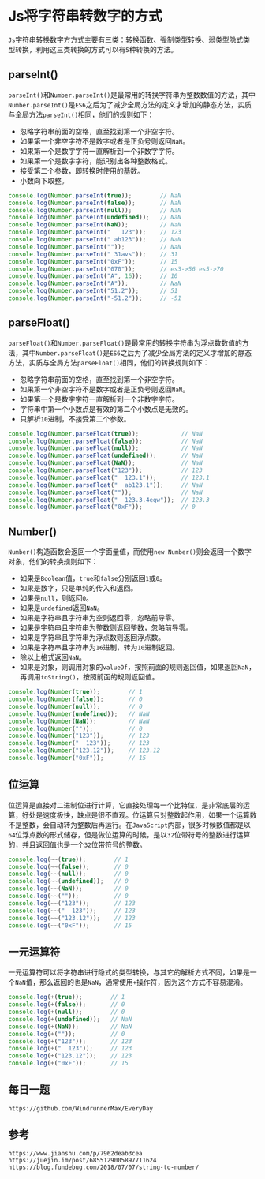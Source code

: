 # Js将字符串转数字的方式
`Js`字符串转换数字方方式主要有三类：转换函数、强制类型转换、弱类型隐式类型转换，利用这三类转换的方式可以有`5`种转换的方法。

## parseInt()
`parseInt()`和`Number.parseInt()`是最常用的转换字符串为整数数值的方法，其中`Number.parseInt()`是`ES6`之后为了减少全局方法的定义才增加的静态方法，实质与全局方法`parseInt()`相同，他们的规则如下：
* 忽略字符串前面的空格，直至找到第一个非空字符。
* 如果第一个非空字符不是数字或者是正负号则返回`NaN`。
* 如果第一个是数字字符一直解析到一个非数字字符。
* 如果第一个是数字字符，能识别出各种整数格式。
* 接受第二个参数，即转换时使用的基数。
* 小数向下取整。

```javascript
console.log(Number.parseInt(true));        // NaN
console.log(Number.parseInt(false));       // NaN
console.log(Number.parseInt(null));        // NaN
console.log(Number.parseInt(undefined));   // NaN
console.log(Number.parseInt(NaN));         // NaN
console.log(Number.parseInt("   123"));    // 123
console.log(Number.parseInt(" ab123"));    // NaN
console.log(Number.parseInt(""));          // NaN
console.log(Number.parseInt(" 31avs"));    // 31
console.log(Number.parseInt("0xF"));       // 15
console.log(Number.parseInt("070"));       // es3->56 es5->70
console.log(Number.parseInt("A", 16));     // 10
console.log(Number.parseInt("A"));         // NaN
console.log(Number.parseInt("51.2"));      // 51
console.log(Number.parseInt("-51.2"));     // -51
```

## parseFloat()
`parseFloat()`和`Number.parseFloat()`是最常用的转换字符串为浮点数数值的方法，其中`Number.parseFloat()`是`ES6`之后为了减少全局方法的定义才增加的静态方法，实质与全局方法`parseFloat()`相同，他们的转换规则如下：
* 忽略字符串前面的空格，直至找到第一个非空字符。
* 如果第一个非空字符不是数字或者是正负号则返回`NaN`。
* 如果第一个是数字字符一直解析到一个非数字字符。
* 字符串中第一个小数点是有效的第二个小数点是无效的。
* 只解析`10`进制，不接受第二个参数。

```javascript
console.log(Number.parseFloat(true));            // NaN
console.log(Number.parseFloat(false));           // NaN
console.log(Number.parseFloat(null));            // NaN
console.log(Number.parseFloat(undefined));       // NaN
console.log(Number.parseFloat(NaN));             // NaN
console.log(Number.parseFloat("123"));           // 123
console.log(Number.parseFloat("  123.1"));       // 123.1
console.log(Number.parseFloat("  ab123.1"));     // NaN
console.log(Number.parseFloat(""));              // NaN
console.log(Number.parseFloat("  123.3.4eqw"));  // 123.3
console.log(Number.parseFloat("0xF"));           // 0
```

## Number()
`Number()`构造函数会返回一个字面量值，而使用`new Number()`则会返回一个数字对象，他们的转换规则如下：
* 如果是`Boolean`值，`true`和`false`分别返回`1`或`0`。
* 如果是数字，只是单纯的传入和返回。
* 如果是`null`，则返回`0`。
* 如果是`undefined`返回`NaN`。
* 如果是字符串且字符串为空则返回零，忽略前导零。
* 如果是字符串且字符串为整数则返回整数，忽略前导零。
* 如果是字符串且字符串为浮点数则返回浮点数。
* 如果是字符串且字符串为`16`进制，转为`10`进制返回。
* 除以上格式返回`NaN`。
* 如果是对象，则调用对象的`valueOf`，按照前面的规则返回值，如果返回`NaN`，再调用`toString()`，按照前面的规则返回值。

```javascript
console.log(Number(true));        // 1
console.log(Number(false));       // 0
console.log(Number(null));        // 0
console.log(Number(undefined));   // NaN
console.log(Number(NaN));         // NaN
console.log(Number(""));          // 0
console.log(Number("123"));       // 123
console.log(Number("  123"));     // 123
console.log(Number("123.12"));    // 123.12
console.log(Number("0xF"));       // 15
```

## 位运算
位运算是直接对二进制位进行计算，它直接处理每一个比特位，是非常底层的运算，好处是速度极快，缺点是很不直观。位运算只对整数起作用，如果一个运算数不是整数，会自动转为整数后再运行。在`JavaScript`内部，很多时候数值都是以`64`位浮点数的形式储存，但是做位运算的时候，是以`32`位带符号的整数进行运算的，并且返回值也是一个`32`位带符号的整数。

```javascript
console.log(~~(true));        // 1
console.log(~~(false));       // 0
console.log(~~(null));        // 0
console.log(~~(undefined));   // 0
console.log(~~(NaN));         // 0
console.log(~~(""));          // 0
console.log(~~("123"));       // 123
console.log(~~("  123"));     // 123
console.log(~~("123.12"));    // 123
console.log(~~("0xF"));       // 15
```

## 一元运算符
一元运算符可以将字符串进行隐式的类型转换，与其它的解析方式不同，如果是一个`NaN`值，那么返回的也是`NaN`，通常使用`+`操作符，因为这个方式不容易混淆。

```javascript
console.log(+(true));        // 1
console.log(+(false));       // 0
console.log(+(null));        // 0
console.log(+(undefined));   // NaN
console.log(+(NaN));         // NaN
console.log(+(""));          // 0
console.log(+("123"));       // 123
console.log(+("  123"));     // 123
console.log(+("123.12"));    // 123
console.log(+("0xF"));       // 15
```


## 每日一题

```
https://github.com/WindrunnerMax/EveryDay
```

## 参考

```
https://www.jianshu.com/p/7962deab3cea
https://juejin.im/post/6855129005897711624
https://blog.fundebug.com/2018/07/07/string-to-number/
```